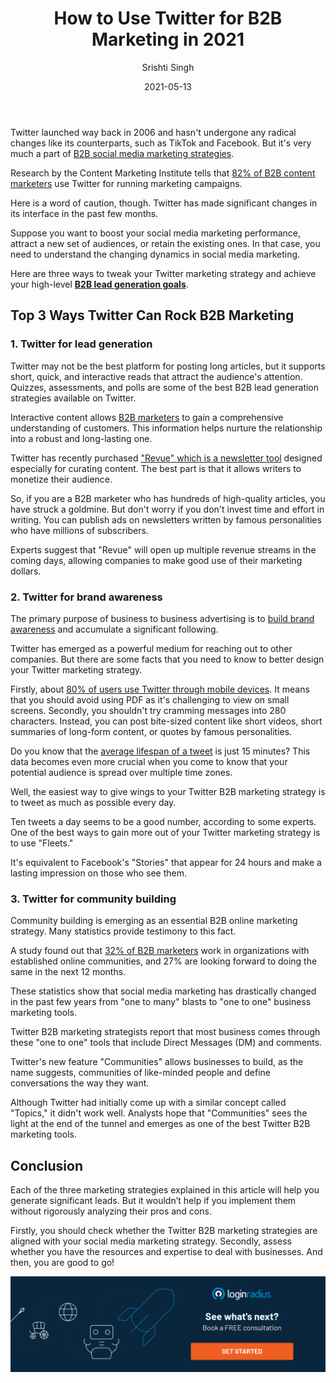 ﻿---
title: "How to Use Twitter for B2B Marketing in 2021"
date: "2021-05-13"
coverImage: "Twitter-for-B2B-Marketing-in-2021.jpg"
category: ["loginradius"]
featured: false 
author: "Srishti Singh"
description: "Twitter accounts are becoming quite popular, with 82% of companies using Twitter for B2B marketing. Here are some ways to use this network to capitalize on new partnerships and customer relationships. Read this blog also to learn how to create a solid B2B Twitter marketing plan."
metadescription: "Twitter is the right choice for B2B marketing this year, here find out how to create brand awareness, generate leads and build a community with it."
metatitle: "Top Ways for B2B Marketers Can Use Twitter to Drive Business Results"
---

Twitter launched way back in 2006 and hasn't undergone any radical changes like its counterparts, such as TikTok and Facebook. But it's very much a part of [B2B social media marketing strategies](https://www.loginradius.com/blog/fuel/2021/03/20-Content-Ideas-for-Most-Engaging-B2B-LinkedIn-Posts/).

  

Research by the Content Marketing Institute tells that [82% of B2B content marketers](https://contentmarketinginstitute.com/wp-content/uploads/2020/09/b2b-2021-research-final.pdf) use Twitter for running marketing campaigns.

  

Here is a word of caution, though. Twitter has made significant changes in its interface in the past few months.

  

Suppose you want to boost your social media marketing performance, attract a new set of audiences, or retain the existing ones. In that case, you need to understand the changing dynamics in social media marketing.

  

Here are three ways to tweak your Twitter marketing strategy and achieve your high-level **[B2B lead generation goals](https://www.loginradius.com/blog/fuel/2021/03/B2B-Lead-Generation-for-2021/)**.

## Top 3 Ways Twitter Can Rock B2B Marketing

### 1. Twitter for lead generation

Twitter may not be the best platform for posting long articles, but it supports short, quick, and interactive reads that attract the audience's attention. Quizzes, assessments, and polls are some of the best B2B lead generation strategies available on Twitter.

  

Interactive content allows [B2B marketers](https://www.loginradius.com/blog/fuel/2021/02/tips-and-tricks-b2b-consultant/) to gain a comprehensive understanding of customers. This information helps nurture the relationship into a robust and long-lasting one.

  

Twitter has recently purchased ["Revue" which is a newsletter tool](https://www.getrevue.co/) designed especially for curating content. The best part is that it allows writers to monetize their audience.

  

So, if you are a B2B marketer who has hundreds of high-quality articles, you have struck a goldmine. But don't worry if you don't invest time and effort in writing. You can publish ads on newsletters written by famous personalities who have millions of subscribers.

  

Experts suggest that "Revue" will open up multiple revenue streams in the coming days, allowing companies to make good use of their marketing dollars.

### 2. Twitter for brand awareness

  

The primary purpose of business to business advertising is to <a rel="nofollow" href="https://visme.co/blog/brand-awareness/">build brand awareness</a> and accumulate a significant following.

  

Twitter has emerged as a powerful medium for reaching out to other companies. But there are some facts that you need to know to better design your Twitter marketing strategy.

  

Firstly, about [80% of users use Twitter through mobile devices](https://developers.google.com/web/showcase/2017/twitter). It means that you should avoid using PDF as it's challenging to view on small screens. Secondly, you shouldn't try cramming messages into 280 characters. Instead, you can post bite-sized content like short videos, short summaries of long-form content, or quotes by famous personalities.

  

Do you know that the [average lifespan of a tweet](https://the-refinery.io/blog/how-long-does-a-social-media-post-last) is just 15 minutes? This data becomes even more crucial when you come to know that your potential audience is spread over multiple time zones.

  

Well, the easiest way to give wings to your Twitter B2B marketing strategy is to tweet as much as possible every day.

  

Ten tweets a day seems to be a good number, according to some experts. One of the best ways to gain more out of your Twitter marketing strategy is to use "Fleets."

  

It's equivalent to Facebook's "Stories" that appear for 24 hours and make a lasting impression on those who see them.

### 3. Twitter for community building

Community building is emerging as an essential B2B online marketing strategy. Many statistics provide testimony to this fact.

  

A study found out that [32% of B2B marketers](https://contentmarketinginstitute.com/wp-content/uploads/2020/09/b2b-2021-research-final.pdf) work in organizations with established online communities, and 27% are looking forward to doing the same in the next 12 months.

  

These statistics show that social media marketing has drastically changed in the past few years from "one to many" blasts to "one to one" business marketing tools.

  

Twitter B2B marketing strategists report that most business comes through these "one to one" tools that include Direct Messages (DM) and comments.

  

Twitter's new feature "Communities" allows businesses to build, as the name suggests, communities of like-minded people and define conversations the way they want.

  

Although Twitter had initially come up with a similar concept called "Topics," it didn't work well. Analysts hope that "Communities" sees the light at the end of the tunnel and emerges as one of the best Twitter B2B marketing tools.

## Conclusion

Each of the three marketing strategies explained in this article will help you generate significant leads. But it wouldn’t help if you implement them without rigorously analyzing their pros and cons.

  

Firstly, you should check whether the Twitter B2B marketing strategies are aligned with your social media marketing strategy. Secondly, assess whether you have the resources and expertise to deal with businesses. And then, you are good to go! <p>
[![book-a-demo-Consultation](book-a-demo.png)](https://www.loginradius.com/book-a-demo/)
